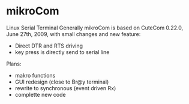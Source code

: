 # mikroCom
Linux Serial Terminal
Generally mikroCom is based on CuteCom 0.22.0, June 27th, 2009, with small changes and new feature:
- Direct DTR and RTS driving
- key press is directly send to serial line

Plans:
- makro functions
- GUI redesign (close to Br@y terminal)
- rewrite to synchronous (event driven Rx)
- complette new code
